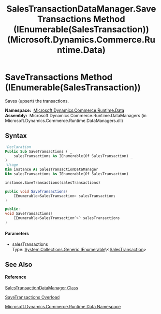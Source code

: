 ﻿---
title: SalesTransactionDataManager.SaveTransactions Method (IEnumerable(SalesTransaction)) (Microsoft.Dynamics.Commerce.Runtime.Data)
TOCTitle: SaveTransactions Method (IEnumerable(SalesTransaction))
ms:assetid: M:Microsoft.Dynamics.Commerce.Runtime.Data.SalesTransactionDataManager.SaveTransactions(System.Collections.Generic.IEnumerable{Microsoft.Dynamics.Commerce.Runtime.DataModel.SalesTransaction})
ms:mtpsurl: https://technet.microsoft.com/en-us/library/microsoft.dynamics.commerce.runtime.data.salestransactiondatamanager.savetransactions(v=AX.60)
ms:contentKeyID: 49843789
ms.date: 05/18/2015
mtps_version: v=AX.60
dev_langs:
- vb
- csharp
- c++
---

# SaveTransactions Method (IEnumerable(SalesTransaction))

Saves (upsert) the transactions.

**Namespace:**  [Microsoft.Dynamics.Commerce.Runtime.Data](microsoft-dynamics-commerce-runtime-data-namespace.md)  
**Assembly:**  Microsoft.Dynamics.Commerce.Runtime.DataManagers (in Microsoft.Dynamics.Commerce.Runtime.DataManagers.dll)

## Syntax

``` vb
'Declaration
Public Sub SaveTransactions ( _
    salesTransactions As IEnumerable(Of SalesTransaction) _
)
'Usage
Dim instance As SalesTransactionDataManager
Dim salesTransactions As IEnumerable(Of SalesTransaction)

instance.SaveTransactions(salesTransactions)
```

``` csharp
public void SaveTransactions(
    IEnumerable<SalesTransaction> salesTransactions
)
```

``` c++
public:
void SaveTransactions(
    IEnumerable<SalesTransaction^>^ salesTransactions
)
```

#### Parameters

  - salesTransactions  
    Type: [System.Collections.Generic.IEnumerable](https://technet.microsoft.com/en-us/library/9eekhta0\(v=ax.60\))\<[SalesTransaction](salestransaction-class-microsoft-dynamics-commerce-runtime-datamodel.md)\>  

## See Also

#### Reference

[SalesTransactionDataManager Class](salestransactiondatamanager-class-microsoft-dynamics-commerce-runtime-data.md)

[SaveTransactions Overload](salestransactiondatamanager-savetransactions-method-microsoft-dynamics-commerce-runtime-data.md)

[Microsoft.Dynamics.Commerce.Runtime.Data Namespace](microsoft-dynamics-commerce-runtime-data-namespace.md)

